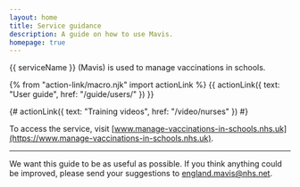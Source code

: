 ```yaml
---
layout: home
title: Service guidance
description: A guide on how to use Mavis.
homepage: true
---
```


{{ serviceName }} (Mavis) is used to manage vaccinations in schools.

{% from "action-link/macro.njk" import actionLink %}
{{ actionLink({
  text: "User guide",
  href: "/guide/users/"
}) }}

{# actionLink({
text: "Training videos",
href: "/video/nurses"
}) #}

To access the service, visit [www.manage-vaccinations-in-schools.nhs.uk](https://www.manage-vaccinations-in-schools.nhs.uk).

---

We want this guide to be as useful as possible. If you think anything could be improved, please send your suggestions to <england.mavis@nhs.net>.
